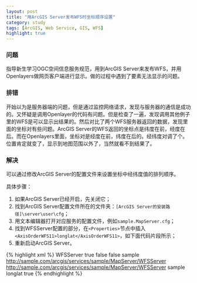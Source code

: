 ```yaml
---
layout: post
title: "用ArcGIS Server发布WFS时坐标顺序设置"
category: study
tags: [ArcGIS, Web Service, GIS, WFS]
highlight: true
---
```


### 问题

指导新生学习OGC空间信息服务规范，用到ArcGIS Server来发布WFS，并用Openlayers做网页客户端进行显示。做的过程中遇到了要素无法显示的问题。

### 排错

开始以为是服务器端的问题，但是通过监控网络请求，发现与服务器的通信是成功的。又怀疑是调用Openlayer的代码有问题。但是检查了一遍，发现调用其他例子里的WFS是可以显示出结果的。然后对比了两个WFS服务器返回的数据，发现里面的坐标对有些问题。ArcGIS Server的WFS返回的坐标点是纬度在前，经度在后。而在Openlayers里面，坐标对是经度在前，纬度在后的。经纬度对调了个。位置肯定就变了，显示到地图范围以外了，当然就看不到结果了。

### 解决

可以通过修改ArcGIS Server的配置文件来设置坐标中经纬度值的排列顺序。

具体步骤：

1.  如果ArcGIS Server已经开启，先关闭它；
2.  找到ArcGIS Server配置文件所在的文件夹：`[ArcGIS Server的安装路径]\server\user\cfg`； 
3.  用文本编辑器打开对应服务的配置文件，例如`sample.MapServer.cfg`；
4.  找到WFSServer配置的部分，在`<Properties>`节点中插入`<AxisOrderWFS11>longlat</AxisOrderWFS11>`，如下面代码片段所示；
5.  重新启动ArcGIS Server。

{% highlight xml %}
    <Extension>
      <TypeName>WFSServer</TypeName>
      <Enabled>true</Enabled>
      <Properties>
        <CustomGetCapabilities>false</CustomGetCapabilities>
        <EnableTransactions>false</EnableTransactions>
        <Name>sample</Name>
        <OnlineResource>http://sample.com/arcgis/services/sample/MapServer/WFSServer</OnlineResource>
        <AppSchemaURI>http://sample.com/arcgis/services/sample/MapServer/WFSServer</AppSchemaURI>
        <AppSchemaPrefix>sample</AppSchemaPrefix>
        <AxisOrderWFS11>longlat</AxisOrderWFS11>
      </Properties>
      <Info>
        <WebEnabled>true</WebEnabled>
      </Info>
    </Extension>
{% endhighlight %}